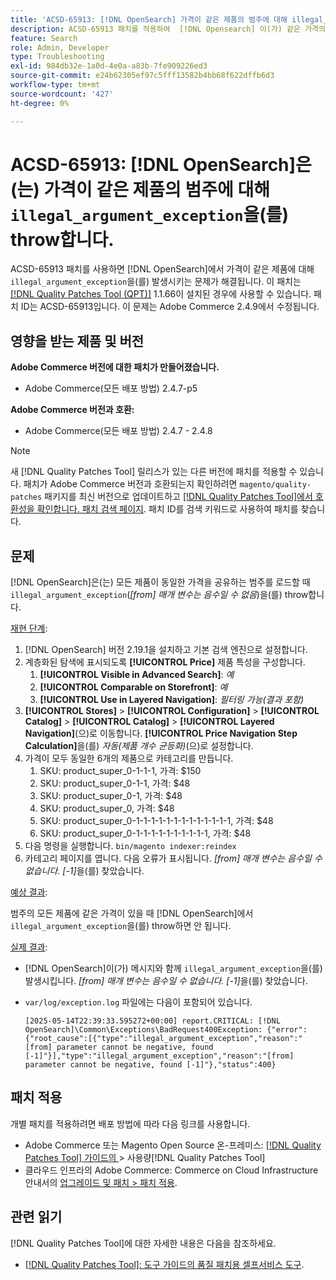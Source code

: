 ```yaml
---
title: 'ACSD-65913: [!DNL OpenSearch] 가격이 같은 제품의 범주에 대해 illegal_argument_exception을 throw합니다.'
description: ACSD-65913 패치를 적용하여  [!DNL Opensearch] 이(가) 같은 가격의 모든 제품을 포함하는 범주에 illegal_argument_exception("[from] 매개 변수는 음수일 수 없음")을 발생시키는 Adobe Commerce 문제를 해결합니다.
feature: Search
role: Admin, Developer
type: Troubleshooting
exl-id: 984db32e-1a0d-4e0a-a83b-7fe909226ed3
source-git-commit: e24b62305ef97c5fff13582b4bb68f622dffb6d3
workflow-type: tm+mt
source-wordcount: '427'
ht-degree: 0%

---
```


# ACSD-65913: [!DNL OpenSearch]은(는) 가격이 같은 제품의 범주에 대해 `illegal_argument_exception`을(를) throw합니다.

ACSD-65913 패치를 사용하면 [!DNL OpenSearch]에서 가격이 같은 제품에 대해 `illegal_argument_exception`을(를) 발생시키는 문제가 해결됩니다. 이 패치는 [[!DNL Quality Patches Tool (QPT)]](/help/tools/quality-patches-tool/quality-patches-tool-to-self-serve-quality-patches.md) 1.1.66이 설치된 경우에 사용할 수 있습니다. 패치 ID는 ACSD-65913입니다. 이 문제는 Adobe Commerce 2.4.9에서 수정됩니다.

## 영향을 받는 제품 및 버전

**Adobe Commerce 버전에 대한 패치가 만들어졌습니다.**

* Adobe Commerce(모든 배포 방법) 2.4.7-p5

**Adobe Commerce 버전과 호환:**

* Adobe Commerce(모든 배포 방법) 2.4.7 - 2.4.8

>[!NOTE]
>
>새 [!DNL Quality Patches Tool] 릴리스가 있는 다른 버전에 패치를 적용할 수 있습니다. 패치가 Adobe Commerce 버전과 호환되는지 확인하려면 `magento/quality-patches` 패키지를 최신 버전으로 업데이트하고 [[!DNL Quality Patches Tool]에서 호환성을 확인합니다. 패치 검색 페이지](https://experienceleague.adobe.com/tools/commerce-quality-patches/index.html?lang=ko). 패치 ID를 검색 키워드로 사용하여 패치를 찾습니다.

## 문제

[!DNL OpenSearch]은(는) 모든 제품이 동일한 가격을 공유하는 범주를 로드할 때 `illegal_argument_exception`(*[from] 매개 변수는 음수일 수 없음*)을(를) throw합니다.

<u>재현 단계</u>:

1. [!DNL OpenSearch] 버전 2.19.1을 설치하고 기본 검색 엔진으로 설정합니다.
1. 계층화된 탐색에 표시되도록 **[!UICONTROL Price]** 제품 특성을 구성합니다.
   1. **[!UICONTROL Visible in Advanced Search]**: *예*
   1. **[!UICONTROL Comparable on Storefront]**: *예*
   1. **[!UICONTROL Use in Layered Navigation]**: *필터링 가능(결과 포함)*
1. **[!UICONTROL Stores]** > **[!UICONTROL Configuration]** > **[!UICONTROL Catalog]** > **[!UICONTROL Catalog]** > **[!UICONTROL Layered Navigation]**(으)로 이동합니다. **[!UICONTROL Price Navigation Step Calculation]**&#x200B;을(를) *자동(제품 개수 균등화)*(으)로 설정합니다.
1. 가격이 모두 동일한 6개의 제품으로 카테고리를 만듭니다.
   1. SKU: product_super_0-1-1-1, 가격: $150
   1. SKU: product_super_0-1-1, 가격: $48
   1. SKU: product_super_0-1, 가격: $48
   1. SKU: product_super_0, 가격: $48
   1. SKU: product_super_0-1-1-1-1-1-1-1-1-1-1-1-1-1, 가격: $48
   1. SKU: product_super_0-1-1-1-1-1-1-1-1-1-1, 가격: $48
1. 다음 명령을 실행합니다.
   `bin/magento indexer:reindex`
1. 카테고리 페이지를 엽니다. 다음 오류가 표시됩니다.
   *[from] 매개 변수는 음수일 수 없습니다. [-1]*&#x200B;을(를) 찾았습니다.

<u>예상 결과</u>:

범주의 모든 제품에 같은 가격이 있을 때 [!DNL OpenSearch]에서 `illegal_argument_exception`을(를) throw하면 안 됩니다.

<u>실제 결과</u>:

* [!DNL OpenSearch]이(가) 메시지와 함께 `illegal_argument_exception`을(를) 발생시킵니다.
  *[from] 매개 변수는 음수일 수 없습니다. [-1]*&#x200B;을(를) 찾았습니다.

* `var/log/exception.log` 파일에는 다음이 포함되어 있습니다.

  ```
  [2025-05-14T22:39:33.595272+00:00] report.CRITICAL: [!DNL OpenSearch]\Common\Exceptions\BadRequest400Exception: {"error":{"root_cause":[{"type":"illegal_argument_exception","reason":"[from] parameter cannot be negative, found [-1]"}],"type":"illegal_argument_exception","reason":"[from] parameter cannot be negative, found [-1]"},"status":400}
  ```

## 패치 적용

개별 패치를 적용하려면 배포 방법에 따라 다음 링크를 사용합니다.

* Adobe Commerce 또는 Magento Open Source 온-프레미스: [[!DNL Quality Patches Tool]  가이드의 ](/help/tools/quality-patches-tool/usage.md)> 사용량[!DNL Quality Patches Tool]
* 클라우드 인프라의 Adobe Commerce: Commerce on Cloud Infrastructure 안내서의 [업그레이드 및 패치 > 패치 적용](https://experienceleague.adobe.com/docs/commerce-cloud-service/user-guide/develop/upgrade/apply-patches.html?lang=ko).

## 관련 읽기

[!DNL Quality Patches Tool]에 대한 자세한 내용은 다음을 참조하세요.

* [[!DNL Quality Patches Tool]: 도구 가이드의 품질 패치용 셀프서비스 도구](/help/tools/quality-patches-tool/quality-patches-tool-to-self-serve-quality-patches.md).
